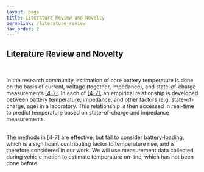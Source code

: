 ```yaml
---
layout: page
title: Literature Review and Novelty
permalink: /literature_review
nav_order: 2
---
```


## Literature Review and Novelty
<br/>

In the research community, estimation of core battery temperature is done on the basis of current, voltage (together, impedance), and state-of-charge measurements [\[4-7\]](references). In each of [\[4-7\]](references), an empirical relationship is developed between battery temperature, impedance, and other factors (e.g. state-of-charge, age) in a laboratory. This relationship is then accessed in real-time to predict temperature based on state-of-charge and impedance measurements.
<br/><br/>

The methods in [\[4-7\]](references) are effective, but fail to consider battery-loading, which is a significant contributing factor to temperature rise, and is therefore considered in our work. We will use measurement data collected during vehicle motion to estimate temperature on-line, which has not been done before.
